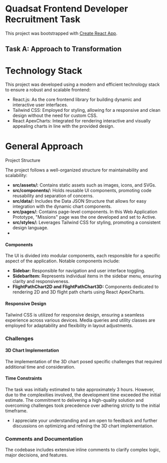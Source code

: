 # Quadsat Frontend Developer Recruitment Task

This project was bootstrapped with [Create React App](https://github.com/facebook/create-react-app).

## Task A: Approach to Transformation
# Technology Stack

This project was developed using a modern and efficient technology stack to ensure a robust and scalable frontend:

- React.js: As the core frontend library for building dynamic and interactive user interfaces.
- Tailwind CSS: Employed for styling, allowing for a responsive and clean design without the need for custom CSS.
- React ApexCharts: Integrated for rendering interactive and visually appealing charts in line with the provided design.

# General Approach

Project Structure

The project follows a well-organized structure for maintainability and scalability:

- **src/assets/:** Contains static assets such as images, icons, and SVGs.
- **src/components/:** Holds reusable UI components, promoting code reusability and separation of concerns.
- **src/data/:** Includes the Data JSON Structure that allows for easy integration with the dynamic chart components.
- **src/pages/:** Contains page-level components. In this Web Application Prototype, "Missions" page was the one developed and set to Active.
- **src/styles/:** Leverages Tailwind CSS for styling, promoting a consistent design language.
- 
#### Components
The UI is divided into modular components, each responsible for a specific aspect of the application. Notable components include:

- **Sidebar:** Responsible for navigation and user interface toggling.
- **SidebarItem:** Represents individual items in the sidebar menu, ensuring clarity and responsiveness.
- **FlightPathChart2D and FlightPathChart3D:** Components dedicated to rendering 2D and 3D flight path charts using React ApexCharts.

#### Responsive Design
Tailwind CSS is utilized for responsive design, ensuring a seamless experience across various devices. Media queries and utility classes are employed for adaptability and flexibility in layout adjustments.

### Challenges
#### 3D Chart Implementation
The implementation of the 3D chart posed specific challenges that required additional time and consideration. 

#### Time Constraints
The task was initially estimated to take approximately 3 hours. However, due to the complexities involved, the development time exceeded the initial estimate. The commitment to delivering a high-quality solution and overcoming challenges took precedence over adhering strictly to the initial timeframe.

- I appreciate your understanding and am open to feedback and further discussions on optimizing and refining the 3D chart implementation.

### Comments and Documentation
The codebase includes extensive inline comments to clarify complex logic, major decisions, and features. 
